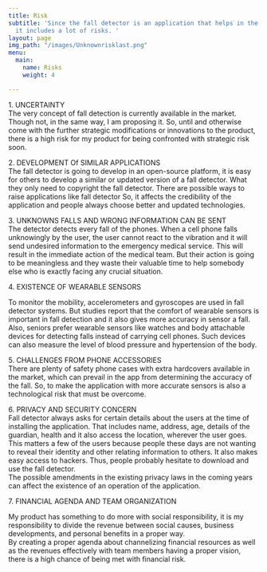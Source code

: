 ```yaml
---
title: Risk
subtitle: 'Since the fall detector is an application that helps in the medical industry,
  it includes a lot of risks. '
layout: page
img_path: "/images/Unknownrisklast.png"
menu:
  main:
    name: Risks
    weight: 4

---
```


1\. UNCERTAINTY  
The very concept of fall detection is currently available in the market. Though not, in the same way, I am proposing it. So, until and otherwise come with the further strategic modifications or innovations to the product, there is a high risk for my product for being confronted with strategic risk soon.

2\. DEVELOPMENT Of SIMILAR APPLICATIONS  
The fall detector is going to develop in an open-source platform, it is easy for others to develop a similar or updated version of a fall detector. What they only need to copyright the fall detector. There are possible ways to raise applications like fall detector So, it affects the credibility of the application and people always choose better and updated technologies.

3\. UNKNOWNS FALLS AND WRONG INFORMATION CAN BE SENT  
The detector detects every fall of the phones. When a cell phone falls unknowingly by the user, the user cannot react to the vibration and it will send undesired information to the emergency medical service. This will result in the immediate action of the medical team. But their action is going to be meaningless and they waste their valuable time to help somebody else who is exactly facing any crucial situation.

4\. EXISTENCE OF WEARABLE SENSORS

To monitor the mobility, accelerometers and gyroscopes are used in fall detector systems. But studies report that the comfort of wearable sensors is important in fall detection and it also gives more accuracy in sensor a fall.  
Also, seniors prefer wearable sensors like watches and body attachable devices for detecting falls instead of carrying cell phones. Such devices can also measure the level of blood pressure and hypertension of the body.

5\. CHALLENGES FROM PHONE ACCESSORIES  
There are plenty of safety phone cases with extra hardcovers available in the market, which can prevail in the app from determining the accuracy of the fall. So, to make the application with more accurate sensors is also a technological risk that must be overcome.

6\. PRIVACY AND SECURITY CONCERN  
Fall detector always asks for certain details about the users at the time of installing the application. That includes name, address, age, details of the guardian, health and it also access the location, wherever the user goes. This matters a few of the users because people these days are not wanting to reveal their identity and other relating information to others. It also makes easy access to hackers. Thus, people probably hesitate to download and use the fall detector.  
The possible amendments in the existing privacy laws in the coming years can affect the existence of an operation of the application.

7\. FINANCIAL AGENDA AND TEAM ORGANIZATION

My product has something to do more with social responsibility, it is my responsibility to divide the revenue between social causes, business developments, and personal benefits in a proper way.  
By creating a proper agenda about channelizing financial resources as well as the revenues effectively with team members having a proper vision, there is a high chance of being met with financial risk.